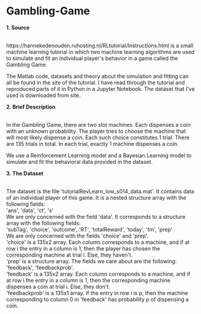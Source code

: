 # Gambling-Game

**1. Source**

<br>
https://hannekedenouden.ruhosting.nl/RLtutorial/Instructions.html is a small machine learning tutorial in which two machine learning algorithms are used to simulate and fit an individual player's behavior in a game called the Gambling Game. 

The Matlab code, datasets and theory about the simulation and fitting can all be found in the site of the tutorial. I have read through the tutorial and reproduced parts of it in Python in a Jupyter Notebook. The dataset that I've used is downloaded from site. 

**2. Brief Description**

<br>
In the Gambling Game, there are two slot machines. Each dispenses a coin with an unknown probability. The player tries to choose the machine that will most likely dispense a coin. Each such choice constitutes 1 trial. There are 135 trials in total. In each trial, exactly 1 machine dispenses a coin. 

We use a Reinforcement Learning model and a Bayesian Learning model to simulate and fit the behavioral data provided in the dataset. 

**3. The Dataset**

<br>
The dataset is the file 'tutorialRevLearn_low_s014_data.mat'. It contains data of an individual player of this game. It is a nested structure array with the following fields: 
<br>
'ans', 'data', 'ct', 's'

<br>
We are only concerned with the field 'data'. It corresponds to a structure array with the following fields:
<br> 
'subTag', 'choice', 'outcome', 'RT', 'totalReward', 'today', 'tm', 'prep'

<br>
We are only concerned with the fields 'choice' and 'prep'.  
<br>
'choice' is a 135x2 array. Each column corresponds to a machine, and if at row i the entry in a column is 1, then the player has chosen the corresponding machine at trial i. Else, they haven't.  

<br>
'prep' is a structure array. The fields we care about are the following: 
<br>
'feedback', 'feedbackprob'.
<br>
'feedback' is a 135x2 array. Each column corresponds to a machine, and if at row i the entry in a column is 1, then the corresponding machine dispenses a coin at trial i. Else, they don't.
<br>
'feedbackprob' is a 135x1 array. If the entry in row i is p, then the machine corresponding to column 0 in 'feedback' has probability p of dispensing a coin. 



